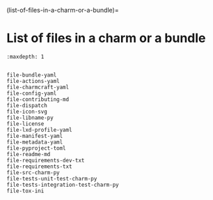 (list-of-files-in-a-charm-or-a-bundle)=
# List of files in a charm or a bundle


```{toctree}
:maxdepth: 1


file-bundle-yaml
file-actions-yaml
file-charmcraft-yaml
file-config-yaml
file-contributing-md
file-dispatch
file-icon-svg
file-libname-py
file-license
file-lxd-profile-yaml
file-manifest-yaml
file-metadata-yaml
file-pyproject-toml
file-readme-md
file-requirements-dev-txt
file-requirements-txt
file-src-charm-py
file-tests-unit-test-charm-py
file-tests-integration-test-charm-py
file-tox-ini
```

